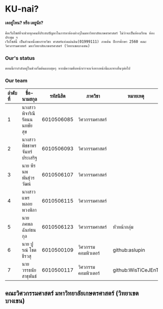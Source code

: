 # KU-nai?
#### เคอยู่ไหน? หรือ เคยูนัย?  
    คือเว็บไซต์ที่จะช่วยทุกคนที่ประสบปัญหาในการหาห้องต่างๆในมหาวิทยาลัยเกษตรศาสตร์ ไม่ว่าจะเป็นห้องเรียน ห้องประชุม ฯ 
    เว็บไซต์นี้ เป็นส่วนหนึ่งของรายวิชา ศาสตร์แห่งแผ่นดิน(01999111) ภาคต้น ปีการศึกษา 2560 คณะวิศวกรรมศาสตร์ มหาวิทยาลัยเกษตรศาสตร์ (วิทยาเขตบางเขน)

### Our's status
    ตอนนี้เรากำลังอยู่ในช่วงเริ่มต้นแบบสุดๆ หากมีความคืบหน้าเราจะแจ้งทางหน้านี้และทางอื่นๆต่อไป

### Our team
ลำดับที่ | ชื่อ-นามสกุล |  รหัสนิสิต | ภาควิชา | หมายเหตุ
:---|---|:------:|---|---
1|นางสาว พิจาริณี รัตนนนทชัยสุข|6010506085|วิศวกรรมศาสตร์ 
2|นางสาว พิชชาพร จันทร์ประเสริฐ|6010506093|วิศวกรรมศาสตร์ 
3|นาย พีรนพ พันธุ์วรวัฒน์|6010506107|วิศวกรรมศาสตร์ 
4|นางสาว แพรพลอย พวงพิลา|6010506115|วิศวกรรมศาสตร์ 
5|นาย ภคพล ฉันท์ธนกุล|6010506123|วิศวกรรมศาสตร์|หัวหน้ากลุ่ม
6|นาย ปูรณ์ โชตธีรวสุ|6010500109|วิศวกรรมคอมพิวเตอร์|github:aslupin
7|นาย วรรธนัย สาธุพันธ์|6010500117|วิศวกรรมคอมพิวเตอร์|github:WisTiCeJEnT

## คณะวิศวกรรมศาสตร์ มหาวิทยาลัยเกษตรศาสตร์ (วิทยาเขตบางเขน) 
 
